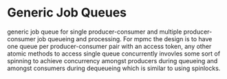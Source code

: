 # Generic Job Queues
generic job queue for single producer-consumer and multiple producer-consumer job queueing and processing.
For mpmc the design is to have one queue per producer-consumer pair with an access token, any other atomic
methods to access single queue concurrently invovles some sort of spinning to achieve concurrency amongst
producers during queueing and amongst consumers during dequeueing which is similar to using spinlocks.
